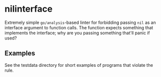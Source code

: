 # nilinterface

Extremely simple `go/analysis`-based linter for forbidding passing `nil` as an
interface argument to function calls. The function expects something that
implements the interface; why are you passing something that'll panic if used?

<!-- ## Usage

To install the linter, run

```
go install github.com/lukasschwab/nilinterface/cmd/nilinterface@latest
```

You can invoke it as `nilinterface`; in your Go project, run `nilinterface ./...`.

### From source

1. Clone this repository
2. Build the binary: `go build cmd/nilinterface.go`
3. Do with it what you will -->

## Examples

See the testdata directory for short examples of programs that violate the rule.

